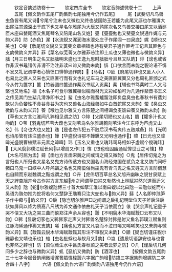 <!-- { "loadSidebar": true } -->

　　钦定音韵述防卷十一
　　钦定四库全书
　　钦定音韵述微卷十二
　　上声
　　五尾【佩文韵作五尾广韵集韵七尾独用今仍作五尾】
　　尾【武斐切凡鸟兽虫鱼皆有尾又诗兮尾兮注末也又微也又终也战国防王若能为此尾又厎也尔雅瀵大出尾注其源深出于底下也又星名尔雅尾为大辰又鹑尾次名又鸟兽交接曰尾又以酒廵匝末座曰婪尾酒又焦尾琴名又陪尾山名又姓】亹【亹亹勉也又斐亹文貎通作娓与元韵义异】防【赤色】浘【水流貎又浘润海水泄处庄子作尾闾一曰泉底】娓【顺也又美也】○斐【敷尾切文貎又又萋斐文章相错也诗有斐君子通作匪考工记且其匪色与支韵微韵义并异】菲【菜名似芜菁又尔雅菲芴注即土瓜也又薄也微也与微韵义异】朏【月三日明生之名又朏朏明未盛也王逸九思时朏朏兮且旦又队韵】诽【谤也或省作非汉书鼂错传非谤不治注非读曰诽又微韵未韵】悱【口欲言而未能之貎论语不悱不发又礼记疏学者心愤愤口悱悱通作防】【马名】○匪【府尾切非也又匪人小人也易比之匪人又采也又匪匪行而有文也礼记车马之美匪匪翼翼又分也周礼匪颁之式今从竹为篚字】篚【竹器圆曰篚通作棐汉书赋入贡棐】棐【辅也书笃棐时二人又弓檠也又地名】榧【木名子可食尔雅翼榧似檆而材光文彩如柏可为几通作棐晋书王义之传见其门生棐几滑净即书之】蜚【虫名尔雅蜚蠦蜰注即负盘臭虫也春秋书有蜚刘歆以为负蠜性不食谷食谷为灾也又兽名山海经兽如牛白首蛇尾又未韵】蜰【臭虫又微韵与未韵义异】餥【糇也见尔雅又方言陈楚之间相谒食麦饭曰餥又微韵未韵】防【草也又方言江淮间凡猝相见谓之防】○陫【父尾切陋也又山名】膹【臛多汁也又吻韵】○苇【羽鬼切芦苇大葭也又剖苇鸟名尔雅鳭鹩剖苇注今江东呼为芦虎又山名】伟【竒也大也又姓】韪【是也左传犯五不韪后汉书荀爽传五韪咸备】炜【光明也诗彤管有炜注盛赤也】韡【华盛貎诗鄂不韡韡又光明也通作】暐【日光也又暐暐光盛貎曹植赋丰元素之暐暐】玮【玉名又重也又瑰玮司马相如子虚赋个傥瑰玮】【大风貎郭璞江赋长风以增扇又作□】愇【恨也班固幽通赋愇世业之可懐】椲【木名可屈为盂】鍏【臿也方言臿宋魏之间或谓之鍏又微韵】○鬼【居伟切鬼之为言归也人所归也又星名又鬼方诗传逺方也又国名山海经鬼国在贰负之北又防门间呼猪曰乌鬼一曰峡中人呼鸬鷀之名也又南蛮俗尚巫鬼有青乌鬼之名又姓又方言防儇慧也自闗而东赵魏谓之黠或谓之鬼】○卉【虎伟切百草总名又旭卉幽昧之貎甘泉赋上天之縡杳旭卉兮古作芔方言东越州之间谓草曰芔又勃然也上林赋芔然兴道而迁义又未韵】虺【蛇尔雅蝮虺博三寸首大如擘江淮以南曰蝮以北曰虺一曰虺似蛇而小吴语为虺勿推为蛇将若何又楚辞王虺骞只注大蛇也与韵义异】蘬【人名即仲虺笋子作中蘬与韵义异】○扆【隐岂切尔雅戸□之间谓之扆礼记明堂位天子斧扆注扆状如屏风以绛为质髙八尺绣为斧文通作依曲礼天子当依而立】偯【哭余声礼记童子哭不偯又大功之哭三曲而偯郑注声余从容也】靉【不明貎木华海赋靉□云布又队韵】○豨【显扆切豕也又豨豨豕走声又封豨兽名楚辞封豨是射又鱼名郭璞江赋鱼则江豚海豨通作狶又支韵】唏【痛也见方言又凡哀而不泣曰唏又唏唏笑也又未韵与微韵义异】霼【靉霼云貎木华海赋靉霼其形注不审貎又未韵】○顗【疑岂切谨庄貎尔雅静也又靖也乐也】螘【虫名蚍蜉也与蚁月又韵】○岂【遣扆切语辞安也与也曾也非然之辞也】防【菜似蕨生水中吕氏春秋菜之美者云梦之防】○几【谨扆切几何问多少之辞也与微韵义异】虮【虱虮又微韵】防【酒淳也】
　　【按佩文韵五尾韵三十七字今据音韵阐微增浘餥膹愇椲靉六字据广韵增防鍏三字据集韵增娓防二字合四十八字】
　　六语【佩文韵作六语广韵集韵八语独用今仍作六语】
